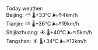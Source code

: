 Today weather:  
Beijing: ⛅️  🌡️+33°C 🌬️↑4km/h  
Tianjin: ⛅️  🌡️+36°C 🌬️↗19km/h  
Shijiazhuang: ☀️   🌡️+40°C 🌬️↖5km/h  
Tangshan: ☀️   🌡️+34°C 🌬️↗13km/h  
